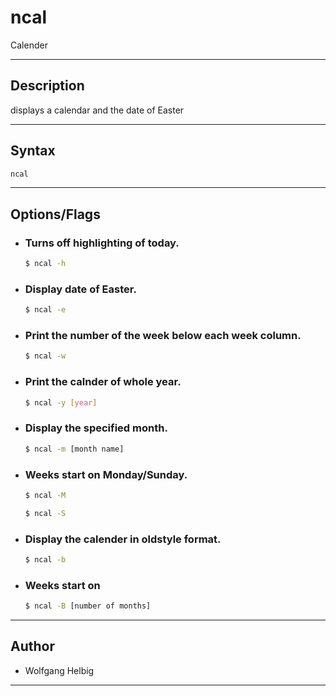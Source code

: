 # ncal
Calender

---

## Description
displays a calendar and the date of Easter

---

## Syntax
```bash
ncal
```

---

## Options/Flags
- ###  Turns off highlighting of today.
    ```bash
    $ ncal -h
    ```
- ### Display date of Easter.
    ```bash
    $ ncal -e
    ```
- ### Print the number of the week below each week column.

    ```bash
    $ ncal -w
    ```
- ### Print the calnder of whole year.

    ```bash
    $ ncal -y [year]
    ```
- ### Display the specified month.

    ```bash
    $ ncal -m [month name]
    ```
- ### Weeks start on Monday/Sunday.

    ```bash
    $ ncal -M
    ```
    ```bash
    $ ncal -S
    ```
- ### Display the calender in oldstyle format.

    ```bash
    $ ncal -b 
    ```
- ### Weeks start on

    ```bash
    $ ncal -B [number of months]
    ```

---

## Author
- Wolfgang Helbig

---